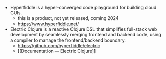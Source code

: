 - Hyperfiddle is a hyper-converged code playground for building cloud GUIs.
	- this is a product, not yet released, coming 2024
	- https://www.hyperfiddle.net/
- Electric Clojure is a reactive Clojure DSL that simplifies full-stack web development by seamlessly merging frontend and backend code, using a compiler to manage the frontend/backend boundary.
	- https://github.com/hyperfiddle/electric
	- [[Documentation — Electric Clojure]]
